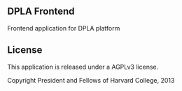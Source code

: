 DPLA Frontend
-------------
Frontend application for DPLA platform

License
--------
This application is released under a AGPLv3 license.

Copyright President and Fellows of Harvard College, 2013
